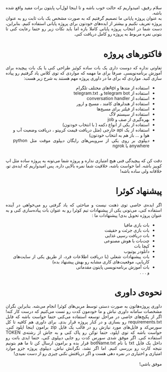 <p dir=rtl style="text-align:justify">
سلام رفیق، امیدواریم که حالت خوب باشه و تا اینجا لول‌آپ پایتون برات مفید واقع شده باشه.
<br>
به عنوان پروژه پایانی ما تصمیم گرفتیم که به صورت مشخص یک بات ثابت رو به عنوان پروژه تعریف نکنیم و بیشتر از ایده‌های خودتون برای پروژه پایانی استفاده کنیم. بنابراین، دست شما در انتخاب پروژه پایانی کاملا بازه اما باید نکات زیر رو حتما رعایت کنی تا بتونی نمره مربوط به پروژه رو کامل دریافت کنی.
<br></p>
<h1 dir=rtl style="text-align:justify">فاکتور‌های پروژه</h1>
<p dir=rtl style="text-align:justify">
تفاوتی نداره که دوست داری یک بات ساده کوئیز طراحی کنی یا یک بات پیچیده برای آموزش برنامه‌نویسی. صرفا برای ما مهمه که مواردی که توی کلاس یاد گرفتیم رو پیاده سازی کنید. مواردی که برای ما در داوری پروژه مهم هستند به شرح زیر هست:
</p>
<ul dir=rtl style="text-align:justify">
  <li>استفاده از متد‌ها و Api‌های مختلف تلگرام</li>
  <li>استفاده از telegram bot و. telegram.txt</li>
  <li>استفاده از conversation handler</li>
  <li>استفاده از هندلر‌های کامند ، مسیج و ارور</li>
  <li>استفاده از فیلتر برای مسیج‌ها</li>
  <li>استفاده از سیستم لاگ</li>
  <li>بهره‌گیری از صف و job</li>
  <li>استفاده از یکی از انواع دکمه ( با انتخاب خودتون)</li>
  <li>استفاده از یک api خارجی (مثل دریافت قیمت کریپتو ، دریافت وضعیت آب و هوا و ... باز هم به انتخاب خودتون)</li>
  <li>دیپلوی بر روی یکی از سرویس‌های رایگان دیپلوی موقت مثل python anywhere یا ngrok</li>
</ul>
<p dir=rtl style="text-align:justify">
<br>
دقت کن که پیچیدگی فنی هیچ امتیازی نداره و پروژه شما می‌تونه یه پروژه ساده مثل اپ کوییز باشه. اما حواست باشه، خلاقیت شما نمره بالایی داره. پس امیدواریم که ایده‌ی تو، خلاقانه ولی ساده باشه!
  <br></p>
  <h1 dir=rtl style="text-align:justify">پیشنهاد کوئرا</h1>
  <p dir=rtl style="text-align:justify">
اگر ایده‌ی خاصی توی ذهنت نیست و مباحثی که یاد گرفتی رو می‌خواهی در آینده استفاده کنی، می‌تونی یکی از پیشنهادات تیم کوئرا رو به عنوان بات پیاده‌سازی کنی و به عنوان پروژه تحویل بدی! پیشنهادات ما :
  </p>
  <ul dir=rtl style="text-align:justify">
    <li>بات بازی مافیا</li>
    <li>بات بازی جرئت و حقیقت</li>
    <li>بات دریافت رسپی غذایی</li>
    <li>چت‌بات با هوش مصنوعی</li>
    <li>کپچا‌ بات</li>
    <li>دانلودر یوتیوب</li>
<li>بات پیشنهادات شغلی (با دریافت اطلاعات فرد، از طریق یکی از سایت‌های کار‌یابی، موقعیت‌های کاری مشابه رو بهش پیشنهاد بده)</li>
    <li>بات آموزش برنامه‌نویسی پایتون مقدماتی</li>
    </li>و . . .</li>
 </ul>
<h1 dir=rtl style="text-align:justify">نحوه‌ی داوری</h1>
<p dir=rtl style="text-align:justify">
داوری پروژه‌هاتون به صورت دستی توسط مربی‌های کوئرا انجام می‌شه. بنابر‌این نگران مشخصات سامانه داوری نباش و ما خودمون کدت رو تست می‌کنیم که درست کار کنه! اگر از پکیج‌های خاصی در مراحل توسعه استفاده می‌کنی حتما حواست باشه که فایل requirements.txt رو بسازی و در کنار پروژه قرار بدی. برای داوری هم کافیه تا کل سورس‌کد و فایل‌های مورد نیازش رو در قالب یک فایل zip برامون‌ اینجا اپلود کنی. حواست باشه که توی اپلود، حتما توکن رو پاک کنی و به جاش از رشته‌ی TOKEN استفاده کنی. اگر موفق شدی سورس کدت رو جایی دیپلوی کنی، حتما ایدی باتت رو داخل یک فایل txt با نام botName.txt قرار بده و برامون ارسال کن تا ما هم بتونیم نتیجه کارت رو بررسی کنیم. اما اگر نشد، نگرانش نباش. دیپلوی پروژه جزو موارد امتیازی و اختیاری در نمره دهی هست و اگر دریافتش نکنی چیزی رو از دست نمیدی!
<br><br>
موفق باشی!
</p>
